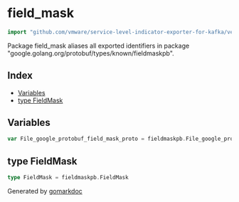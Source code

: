 <!-- Code generated by gomarkdoc. DO NOT EDIT -->

# field\_mask

```go
import "github.com/vmware/service-level-indicator-exporter-for-kafka/vendor/google.golang.org/genproto/protobuf/field_mask"
```

Package field\_mask aliases all exported identifiers in package "google.golang.org/protobuf/types/known/fieldmaskpb".

## Index

- [Variables](<#variables>)
- [type FieldMask](<#type-fieldmask>)


## Variables

```go
var File_google_protobuf_field_mask_proto = fieldmaskpb.File_google_protobuf_field_mask_proto
```

## type FieldMask

```go
type FieldMask = fieldmaskpb.FieldMask
```



Generated by [gomarkdoc](<https://github.com/princjef/gomarkdoc>)
